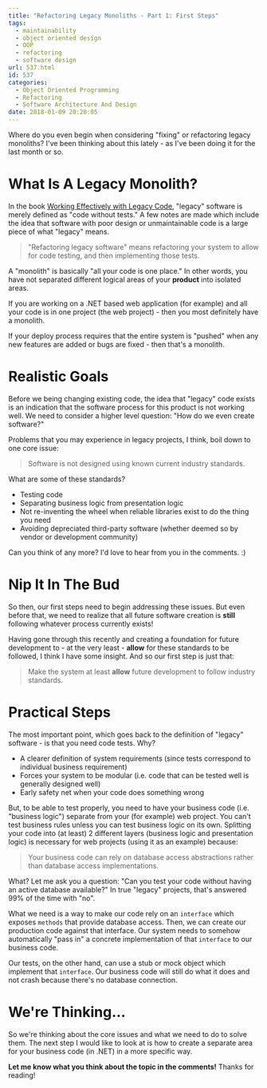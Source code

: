 ```yaml
---
title: "Refactoring Legacy Monoliths - Part 1: First Steps"
tags:
  - maintainability
  - object oriented design
  - OOP
  - refactoring
  - software design
url: 537.html
id: 537
categories:
  - Object Oriented Programming
  - Refactoring
  - Software Architecture And Design
date: 2018-01-09 20:20:05
---
```


Where do you even begin when considering "fixing" or refactoring legacy monoliths? I've been thinking about this lately - as I've been doing it for the last month or so.

<!--more-->

# What Is A Legacy Monolith?

In the book [Working Effectively with Legacy Code](https://www.amazon.com/Working-Effectively-Legacy-Michael-Feathers/dp/0131177052), "legacy" software is merely defined as "code without tests." A few notes are made which include the idea that software with poor design or unmaintainable code is a large piece of what "legacy" means.

> "Refactoring legacy software" means refactoring your system to allow for code testing, and then implementing those tests.

A "monolith" is basically "all your code is one place." In other words, you have not separated different logical areas of your **product** into isolated areas.

If you are working on a .NET based web application (for example) and all your code is in one project (the web project) - then you most definitely have a monolith.

If your deploy process requires that the entire system is "pushed" when any new features are added or bugs are fixed - then that's a monolith.

# Realistic Goals

Before we being changing existing code, the idea that "legacy" code exists is an indication that the software process for this product is not working well. We need to consider a higher level question: "How do we even create software?"

Problems that you may experience in legacy projects, I think, boil down to one core issue:

> Software is not designed using known current industry standards.

What are some of these standards?

- Testing code
- Separating business logic from presentation logic
- Not re-inventing the wheel when reliable libraries exist to do the thing you need
- Avoiding depreciated third-party software (whether deemed so by vendor or development community)

Can you think of any more? I'd love to hear from you in the comments. :)

# Nip It In The Bud

So then, our first steps need to begin addressing these issues. But even before that, we need to realize that all future software creation is **still** following whatever process currently exists!

Having gone through this recently and creating a foundation for future development to - at the very least - **allow** for these standards to be followed, I think I have some insight. And so our first step is just that:

> Make the system at least **allow** future development to follow industry standards.

# Practical Steps

The most important point, which goes back to the definition of "legacy" software - is that you need code tests. Why?

- A clearer definition of system requirements (since tests correspond to individual business requirement)
- Forces your system to be modular (i.e. code that can be tested well is generally designed well)
- Early safety net when your code does something wrong

But, to be able to test properly, you need to have your business code (i.e. "business logic") separate from your (for example) web project. You can't test business rules unless you can test business logic on its own. Splitting your code into (at least) 2 different layers (business logic and presentation logic) is necessary for web projects (using it as an example) because:

> Your business code can rely on database access abstractions rather than database access implementations.

What? Let me ask you a question: "Can you test your code without having an active database available?" In true "legacy" projects, that's answered 99% of the time with "no".

What we need is a way to make our code rely on an `interface` which exposes `methods` that provide database access. Then, we can create our production code against that interface. Our system needs to somehow automatically "pass in" a concrete implementation of that `interface` to our business code.

Our tests, on the other hand, can use a stub or mock object which implement that `interface`. Our business code will still do what it does and not crash because there's no database connection.

# We're Thinking...

So we're thinking about the core issues and what we need to do to solve them. The next step I would like to look at is how to create a separate area for your business code (in .NET) in a more specific way.

**Let me know what you think about the topic in the comments!** Thanks for reading!
